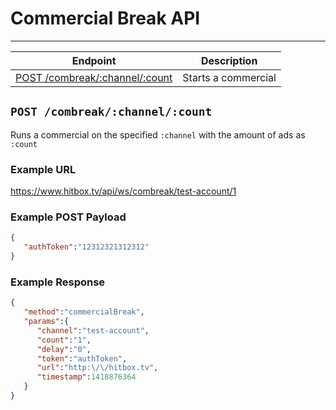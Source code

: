 # Commercial Break API
***

| Endpoint | Description |
| ---- | --------------- |
| [POST /combreak/:channel/:count](/channel/ws/combreak.md#post-combreakchannelcount) | Starts a commercial |

## `POST /combreak/:channel/:count`

Runs a commercial on the specified `:channel` with the amount of ads as `:count`

### Example URL

https://www.hitbox.tv/api/ws/combreak/test-account/1

### Example POST Payload

```json
{
   "authToken":"12312321312312"
}
```

### Example Response 

```json
{
   "method":"commercialBreak",
   "params":{
      "channel":"test-account",
      "count":"1",
      "delay":"0",
      "token":"authToken",
      "url":"http:\/\/hitbox.tv",
      "timestamp":1418876364
   }
}
```
